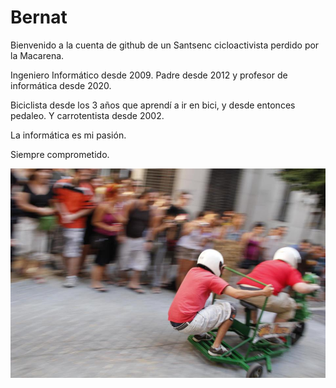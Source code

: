 # Bernat
Bienvenido a la cuenta de github de un Santsenc cicloactivista perdido por la Macarena.


Ingeniero Informático desde 2009. Padre desde 2012 y profesor de informática desde 2020.

Biciclista desde los 3 años que aprendí a ir en bici, y desde entonces pedaleo. Y carrotentista desde 2002.

La informática es mi pasión.

Siempre comprometido.

![Image text](./img/carretons.jpg)